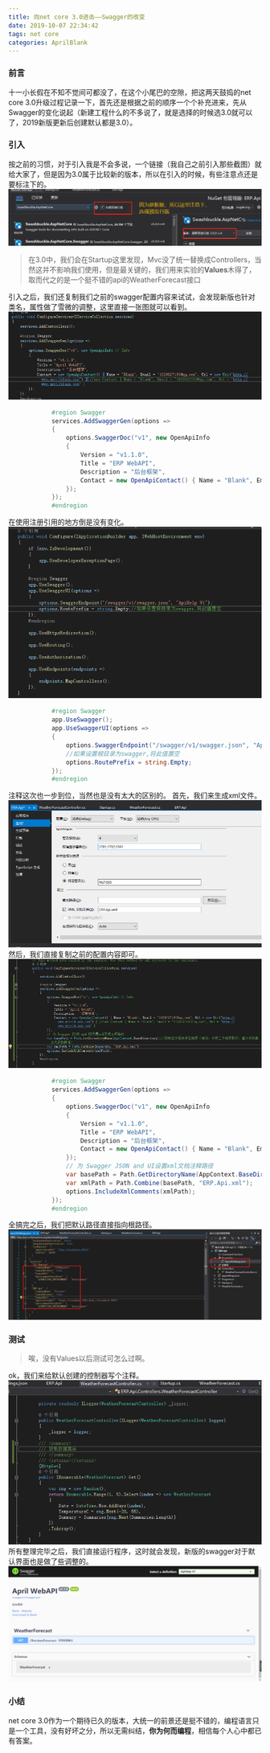 ```yaml
---
title: 向net core 3.0进击——Swagger的改变
date: 2019-10-07 22:34:42
tags: net core
categories: AprilBlank
---
```


### 前言
十一小长假在不知不觉间可都没了，在这个小尾巴的空隙，把这两天鼓捣的net core 3.0升级过程记录一下，首先还是根据之前的顺序一个个补充进来，先从Swagger的变化说起（新建工程什么的不多说了，就是选择的时候选3.0就可以了，2019新版更新后创建默认都是3.0）。

### 引入
按之前的习惯，对于引入我是不会多说，一个链接（我自己之前引入那些截图）就给大家了，但是因为3.0属于比较新的版本，所以在引入的时候，有些注意点还是要标注下的。
![引入](net-core-v3-swagger/1.png)
> 在3.0中，我们会在Startup这里发现，Mvc没了统一替换成Controllers，当然这并不影响我们使用，但是最关键的，我们用来实验的**Values**木得了，取而代之的是一个挺不错的api的WeatherForecast接口

引入之后，我们还复制我们之前的swagger配置内容来试试，会发现新版也针对类名，属性做了雪微的调整，这里直接一张图就可以看到。
![引入](net-core-v3-swagger/2.png)
```csharp
            #region Swagger
            services.AddSwaggerGen(options =>
            {
                options.SwaggerDoc("v1", new OpenApiInfo
                {
                    Version = "v1.1.0",
                    Title = "ERP WebAPI",
                    Description = "后台框架",
                    Contact = new OpenApiContact() { Name = "Blank", Email = "1829027193@qq.com", Url = new Uri("https://www.cnblogs.com/AprilBlank/") }
                });
            });
            #endregion 
```

在使用注册引用的地方倒是没有变化。
![引入](net-core-v3-swagger/3.png)
```csharp
            #region Swagger
            app.UseSwagger();
            app.UseSwaggerUI(options =>
            {
                options.SwaggerEndpoint("/swagger/v1/swagger.json", "ApiHelp V1");
                //如果设置根目录为swagger,将此值置空
                options.RoutePrefix = string.Empty;
            });
            #endregion
```

注释这次也一步到位，当然也是没有太大的区别的。
首先，我们来生成xml文件。
![生成](net-core-v3-swagger/4.png)
然后，我们直接复制之前的配置内容即可。
![生成](net-core-v3-swagger/5.png)
```csharp
            #region Swagger
            services.AddSwaggerGen(options =>
            {
                options.SwaggerDoc("v1", new OpenApiInfo
                {
                    Version = "v1.1.0",
                    Title = "ERP WebAPI",
                    Description = "后台框架",
                    Contact = new OpenApiContact() { Name = "Blank", Email = "1829027193@qq.com", Url = new Uri("https://www.cnblogs.com/AprilBlank/") }
                });
                // 为 Swagger JSON and UI设置xml文档注释路径
                var basePath = Path.GetDirectoryName(AppContext.BaseDirectory);//获取应用程序所在目录（绝对，不受工作目录影响，建议采用此方法获取路径）
                var xmlPath = Path.Combine(basePath, "ERP.Api.xml");
                options.IncludeXmlComments(xmlPath);
            });
            #endregion 
```

全搞完之后，我们把默认路径直接指向根路径。
![配置](net-core-v3-swagger/6.png)

### 测试
> 唉，没有Values以后测试可怎么过啊。

ok，我们来给默认创建的控制器写个注释。
![测试](net-core-v3-swagger/7.png)
所有整理完毕之后，我们直接运行程序，这时就会发现，新版的swagger对于默认界面也是做了些调整的。
![测试](net-core-v3-swagger/8.png)

### 小结
net core 3.0作为一个期待已久的版本，大统一的前景还是挺不错的，编程语言只是一个工具，没有好坏之分，所以无需纠结，**你为何而编程**，相信每个人心中都已有答案。